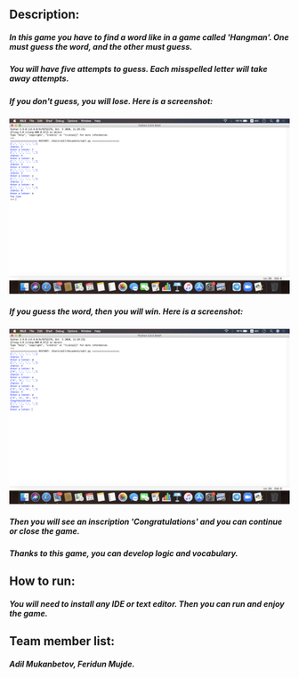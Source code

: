 ## Description:

##### In this game you have to find a word like in a game called 'Hangman'. One must guess the word, and the other must guess.

##### You will have five attempts to guess. Each misspelled letter will take away attempts.

##### If you don't guess, you will lose. Here is a screenshot:
<img src="https://github.com/AdilG2/Game-Hangman-for-Intro2Eng/blob/main/Снимок%20экрана%202020-12-22%20в%200.56.59.png">

##### If you guess the word, then you will win. Here is a screenshot:
<img src="https://github.com/AdilG2/Game-Hangman-for-Intro2Eng/blob/main/Снимок%20экрана%202020-12-22%20в%201.08.06.png">

##### Then you will see an inscription 'Congratulations' and you can continue or close the game.
##### Thanks to this game, you can develop logic and vocabulary.

## How to run:
##### You will need to install any IDE or text editor. Then you can run and enjoy the game.

## Team member list:
##### Adil Mukanbetov, Feridun Mujde.
